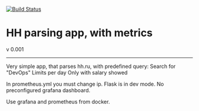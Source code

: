 [![Build Status](https://travis-ci.com/11fl/hh.svg?branch=master)](https://travis-ci.com/11fl/hh)

# HH parsing app, with metrics

v 0.001

----------

Very simple app, that parses hh.ru, with predefined query:
Search for "DevOps"
Limits per day
Only with salary showed

In prometheus.yml you must change ip.
Flask is in dev mode.
No preconfigured grafana dashboard.

Use grafana and prometheus from docker.
